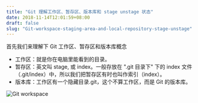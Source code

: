 ```yaml
---
title: "Git 理解工作区、暂存区、版本库和 stage unstage 状态"
date: 2018-11-14T12:01:59+08:00
draft: false
slug: "Git-workspace-staging-area-and-local-repository-stage-unstage"
---
```


首先我们来理解下 Git 工作区、暂存区和版本库概念

- 工作区：就是你在电脑里能看到的目录。
- 暂存区：英文叫 stage, 或 index。一般存放在 ".git 目录下" 下的 index 文件（.git/index）中，所以我们把暂存区有时也叫作索引（index）。
- 版本库：工作区有一个隐藏目录.git，这个不算工作区，而是 Git 的版本库。

![Git workspace](https://static.intj.top/20190214151309.jpg)
